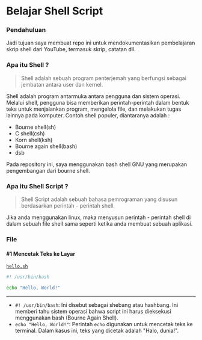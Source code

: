 # Belajar Shell Script

### Pendahuluan
Jadi tujuan saya membuat repo ini untuk mendokumentasikan pembelajaran skrip shell dari YouTube, termasuk skrip, catatan dll.

### Apa itu Shell ?

> Shell adalah sebuah program penterjemah yang berfungsi sebagai jembatan antara user dan kernel.

Shell adalah program antarmuka antara pengguna dan sistem operasi. Melalui shell, pengguna bisa memberikan perintah-perintah dalam bentuk teks untuk menjalankan program, mengelola file, dan melakukan tugas lainnya pada komputer. Contoh shell populer, diantaranya adalah :

- Bourne shell(sh)
- C shell(csh)
- Korn shell(ksh)
- Bourne again shell(bash)
- dsb

Pada repository ini, saya menggunakan bash shell GNU yang merupakan pengembangan dari bourne shell.

### Apa itu Shell Script ?

> Shell Script adalah sebuah bahasa pemrograman yang disusun berdasarkan perintah - perintah shell.

Jika anda menggunakan linux, maka menyusun perintah - perintah shell di dalam sebuah file shell sama seperti ketika anda membuat sebuah aplikasi.

### File

#### #1 Mencetak Teks ke Layar

[`hello.sh`](hello.sh)

```bash
#! /usr/bin/bash

echo "Hello, World!"
```
---
- `#! /usr/bin/bash`: Ini disebut sebagai shebang atau hashbang. Ini memberi tahu sistem operasi bahwa script ini harus dieksekusi menggunakan bash (Bourne Again Shell).
- `echo "Hello, World!"`: Perintah `echo` digunakan untuk mencetak teks ke terminal. Dalam kasus ini, teks yang dicetak adalah "Halo, dunia!".

